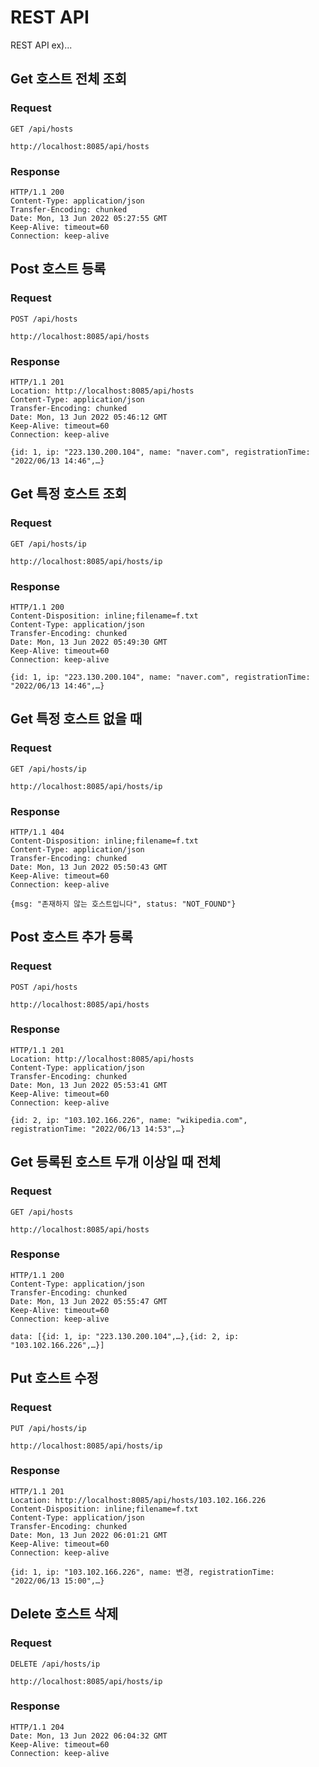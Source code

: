 # REST API

REST API ex)...

## Get 호스트 전체 조회

### Request

`GET /api/hosts`

    http://localhost:8085/api/hosts

### Response

    HTTP/1.1 200
    Content-Type: application/json
    Transfer-Encoding: chunked
    Date: Mon, 13 Jun 2022 05:27:55 GMT
    Keep-Alive: timeout=60
    Connection: keep-alive
    
## Post 호스트 등록

### Request

`POST /api/hosts`

    http://localhost:8085/api/hosts

### Response

    HTTP/1.1 201
    Location: http://localhost:8085/api/hosts
    Content-Type: application/json
    Transfer-Encoding: chunked
    Date: Mon, 13 Jun 2022 05:46:12 GMT
    Keep-Alive: timeout=60
    Connection: keep-alive

    {id: 1, ip: "223.130.200.104", name: "naver.com", registrationTime: "2022/06/13 14:46",…}
 
## Get 특정 호스트 조회

### Request

`GET /api/hosts/ip`

    http://localhost:8085/api/hosts/ip

### Response

    HTTP/1.1 200
    Content-Disposition: inline;filename=f.txt
    Content-Type: application/json
    Transfer-Encoding: chunked
    Date: Mon, 13 Jun 2022 05:49:30 GMT
    Keep-Alive: timeout=60
    Connection: keep-alive

    {id: 1, ip: "223.130.200.104", name: "naver.com", registrationTime: "2022/06/13 14:46",…}
    
## Get 특정 호스트 없을 때

### Request

`GET /api/hosts/ip`

    http://localhost:8085/api/hosts/ip
    
### Response

    HTTP/1.1 404
    Content-Disposition: inline;filename=f.txt
    Content-Type: application/json
    Transfer-Encoding: chunked
    Date: Mon, 13 Jun 2022 05:50:43 GMT
    Keep-Alive: timeout=60
    Connection: keep-alive

    {msg: "존재하지 않는 호스트입니다", status: "NOT_FOUND"}
    
## Post 호스트 추가 등록 

### Request

`POST /api/hosts`

    http://localhost:8085/api/hosts

### Response

    HTTP/1.1 201
    Location: http://localhost:8085/api/hosts
    Content-Type: application/json
    Transfer-Encoding: chunked
    Date: Mon, 13 Jun 2022 05:53:41 GMT
    Keep-Alive: timeout=60
    Connection: keep-alive

    {id: 2, ip: "103.102.166.226", name: "wikipedia.com", registrationTime: "2022/06/13 14:53",…}
    
## Get 등록된 호스트 두개 이상일 때 전체 

### Request

`GET /api/hosts`

    http://localhost:8085/api/hosts

### Response

    HTTP/1.1 200
    Content-Type: application/json
    Transfer-Encoding: chunked
    Date: Mon, 13 Jun 2022 05:55:47 GMT
    Keep-Alive: timeout=60
    Connection: keep-alive

    data: [{id: 1, ip: "223.130.200.104",…},{id: 2, ip: "103.102.166.226",…}]
    
## Put 호스트 수정

### Request

`PUT /api/hosts/ip`

    http://localhost:8085/api/hosts/ip

### Response

    HTTP/1.1 201
    Location: http://localhost:8085/api/hosts/103.102.166.226
    Content-Disposition: inline;filename=f.txt
    Content-Type: application/json
    Transfer-Encoding: chunked
    Date: Mon, 13 Jun 2022 06:01:21 GMT
    Keep-Alive: timeout=60
    Connection: keep-alive

    {id: 1, ip: "103.102.166.226", name: 변경, registrationTime: "2022/06/13 15:00",…}

## Delete 호스트 삭제

### Request

`DELETE /api/hosts/ip`

    http://localhost:8085/api/hosts/ip

### Response

    HTTP/1.1 204
    Date: Mon, 13 Jun 2022 06:04:32 GMT
    Keep-Alive: timeout=60
    Connection: keep-alive
